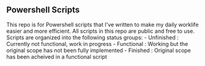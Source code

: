## Powershell Scripts
This repo is for Powershell scripts that I've written to make my daily worklife easier and more efficient.
All scripts in this repo are public and free to use. 
Scripts are organized into the following status groups:
       - Unfinished : Currently not functional, work in progress
       - Functional : Working but the original scope has not been fully implemented
       - Finished   : Original scope has been acheived in a functional script
